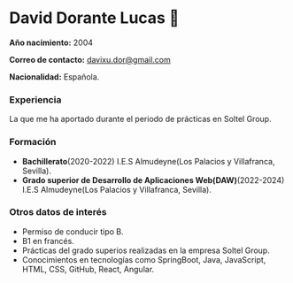 # David Dorante Lucas 👋
**Año nacimiento:** 2004

**Correo de contacto:** davixu.dor@gmail.com

**Nacionalidad:** Española.
### Experiencia
La que me ha aportado durante el periodo de prácticas en Soltel Group.
### Formación
- **Bachillerato**(2020-2022) I.E.S Almudeyne(Los Palacios y Villafranca, Sevilla).
- **Grado superior de Desarrollo de Aplicaciones Web(DAW)**(2022-2024) I.E.S Almudeyne(Los Palacios y Villafranca, Sevilla).
### Otros datos de interés
- Permiso de conducir tipo B.
- B1 en francés.
- Prácticas del grado superios realizadas en la empresa Soltel Group.
- Conocimientos en tecnologías como SpringBoot, Java, JavaScript, HTML, CSS, GitHub, React, Angular.

